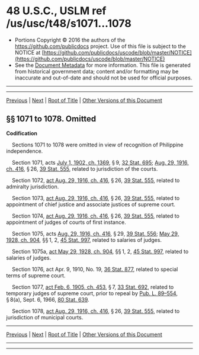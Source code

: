 ---
---

# 48 U.S.C., USLM ref /us/usc/t48/s1071...1078

* Portions Copyright © 2016 the authors of the https://github.com/publicdocs project.
  Use of this file is subject to the NOTICE at [https://github.com/publicdocs/uscode/blob/master/NOTICE](https://github.com/publicdocs/uscode/blob/master/NOTICE)
* See the [Document Metadata](././../../../..//README.md) for more information.
  This file is generated from historical government data; content and/or formatting may be inaccurate and out-of-date and should not be used for official purposes.

----------
----------

[Previous](./../../../..//us/usc/t48/ch5/m__us_usc_t48_s1041...1055.md) | [Next](./../../../..//us/usc/t48/ch5/m__us_usc_t48_s1091...1094.md) | [Root of Title](./../../../../) | [Other Versions of this Document](https://publicdocs.github.io/go/links?ns=uslm&ref=%2Fus%2Fusc%2Ft48%2Fs1071...1078)

## §§ 1071 to 1078. Omitted

 __Codification__ 

    Sections 1071 to 1078 were omitted in view of recognition of Philippine independence.

    Section 1071, acts [July 1, 1902, ch. 1369][/us/act/1902-07-01/ch1369], § 9, [32 Stat. 695][/us/stat/32/695]; [Aug. 29, 1916, ch. 416][/us/act/1916-08-29/ch416], § 26, [39 Stat. 555][/us/stat/39/555], related to jurisdiction of the courts.

    Section 1072, [act Aug. 29, 1916, ch. 416][/us/act/1916-08-29/ch416], § 26, [39 Stat. 555][/us/stat/39/555], related to admiralty jurisdiction.

    Section 1073, [act Aug. 29, 1916, ch. 416][/us/act/1916-08-29/ch416], § 26, [39 Stat. 555][/us/stat/39/555], related to appointment of chief justice and associate justices of supreme court.

    Section 1074, [act Aug. 29, 1916, ch. 416][/us/act/1916-08-29/ch416], § 26, [39 Stat. 555][/us/stat/39/555], related to appointment of judges of courts of first instance.

    Section 1075, acts [Aug. 29, 1916, ch. 416][/us/act/1916-08-29/ch416], § 29, [39 Stat. 556][/us/stat/39/556]; [May 29, 1928, ch. 904][/us/act/1928-05-29/ch904], §§ 1, 2, [45 Stat. 997][/us/stat/45/997], related to salaries of judges.

    Section 1075a, [act May 29, 1928, ch. 904][/us/act/1928-05-29/ch904], §§ 1, 2, [45 Stat. 997][/us/stat/45/997], related to salaries of judges.

    Section 1076, act Apr. 9, 1910, No. 19, [36 Stat. 877][/us/stat/36/877], related to special terms of supreme court.

    Section 1077, [act Feb. 6, 1905, ch. 453][/us/act/1905-02-06/ch453], § 7, [33 Stat. 692][/us/stat/33/692], related to temporary judges of supreme court, prior to repeal by [Pub. L. 89–554][/us/pl/89/554], § 8(a), Sept. 6, 1966, [80 Stat. 639][/us/stat/80/639].

    Section 1078, [act Aug. 29, 1916, ch. 416][/us/act/1916-08-29/ch416], § 26, [39 Stat. 555][/us/stat/39/555], related to jurisdiction of municipal courts.

----------

[Previous](./../../../..//us/usc/t48/ch5/m__us_usc_t48_s1041...1055.md) | [Next](./../../../..//us/usc/t48/ch5/m__us_usc_t48_s1091...1094.md) | [Root of Title](./../../../../) | [Other Versions of this Document](https://publicdocs.github.io/go/links?ns=uslm&ref=%2Fus%2Fusc%2Ft48%2Fs1071...1078)

----------
----------

[/us/act/1902-07-01/ch1369]: https://publicdocs.github.io/go/links?ns=uslm&ref=%2Fus%2Fact%2F1902-07-01%2Fch1369
[/us/stat/32/695]: https://publicdocs.github.io/go/links?ns=uslm&ref=%2Fus%2Fstat%2F32%2F695
[/us/act/1916-08-29/ch416]: https://publicdocs.github.io/go/links?ns=uslm&ref=%2Fus%2Fact%2F1916-08-29%2Fch416
[/us/stat/39/555]: https://publicdocs.github.io/go/links?ns=uslm&ref=%2Fus%2Fstat%2F39%2F555
[/us/act/1916-08-29/ch416]: https://publicdocs.github.io/go/links?ns=uslm&ref=%2Fus%2Fact%2F1916-08-29%2Fch416
[/us/stat/39/555]: https://publicdocs.github.io/go/links?ns=uslm&ref=%2Fus%2Fstat%2F39%2F555
[/us/act/1916-08-29/ch416]: https://publicdocs.github.io/go/links?ns=uslm&ref=%2Fus%2Fact%2F1916-08-29%2Fch416
[/us/stat/39/555]: https://publicdocs.github.io/go/links?ns=uslm&ref=%2Fus%2Fstat%2F39%2F555
[/us/act/1916-08-29/ch416]: https://publicdocs.github.io/go/links?ns=uslm&ref=%2Fus%2Fact%2F1916-08-29%2Fch416
[/us/stat/39/555]: https://publicdocs.github.io/go/links?ns=uslm&ref=%2Fus%2Fstat%2F39%2F555
[/us/act/1916-08-29/ch416]: https://publicdocs.github.io/go/links?ns=uslm&ref=%2Fus%2Fact%2F1916-08-29%2Fch416
[/us/stat/39/556]: https://publicdocs.github.io/go/links?ns=uslm&ref=%2Fus%2Fstat%2F39%2F556
[/us/act/1928-05-29/ch904]: https://publicdocs.github.io/go/links?ns=uslm&ref=%2Fus%2Fact%2F1928-05-29%2Fch904
[/us/stat/45/997]: https://publicdocs.github.io/go/links?ns=uslm&ref=%2Fus%2Fstat%2F45%2F997
[/us/act/1928-05-29/ch904]: https://publicdocs.github.io/go/links?ns=uslm&ref=%2Fus%2Fact%2F1928-05-29%2Fch904
[/us/stat/45/997]: https://publicdocs.github.io/go/links?ns=uslm&ref=%2Fus%2Fstat%2F45%2F997
[/us/stat/36/877]: https://publicdocs.github.io/go/links?ns=uslm&ref=%2Fus%2Fstat%2F36%2F877
[/us/act/1905-02-06/ch453]: https://publicdocs.github.io/go/links?ns=uslm&ref=%2Fus%2Fact%2F1905-02-06%2Fch453
[/us/stat/33/692]: https://publicdocs.github.io/go/links?ns=uslm&ref=%2Fus%2Fstat%2F33%2F692
[/us/pl/89/554]: https://publicdocs.github.io/go/links?ns=uslm&ref=%2Fus%2Fpl%2F89%2F554
[/us/stat/80/639]: https://publicdocs.github.io/go/links?ns=uslm&ref=%2Fus%2Fstat%2F80%2F639
[/us/act/1916-08-29/ch416]: https://publicdocs.github.io/go/links?ns=uslm&ref=%2Fus%2Fact%2F1916-08-29%2Fch416
[/us/stat/39/555]: https://publicdocs.github.io/go/links?ns=uslm&ref=%2Fus%2Fstat%2F39%2F555


